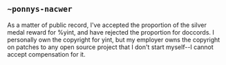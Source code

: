 ## `~ponnys-nacwer`
As a matter of public record, I've accepted the proportion of the silver medal reward for %yint, and have rejected the proportion for doccords. I personally own the copyright for yint, but my employer owns the copyright on patches to any open source project that I don't start myself--I cannot accept compensation for it.